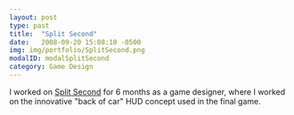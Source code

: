 ```yaml
---
layout: post
type: past
title:  "Split Second"
date:   2008-09-20 15:08:10 -0500
img: img/portfolio/SplitSecond.png
modalID: modalSplitSecond
category: Game Design
---
```


I worked on [Split Second][split-second-link] for 6 months as a game designer, where I worked on the innovative "back of car" HUD concept used in the final game.

[split-second-link]: http://store.steampowered.com/app/297860/
